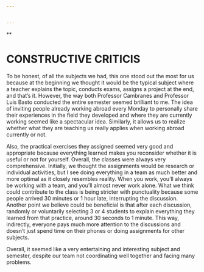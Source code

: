 ```yaml
---


---
```


<p>**</p>
<h1 id="constructive-criticis">CONSTRUCTIVE CRITICIS</h1>
<p>To be honest, of all the subjects we had, this one stood out the most for us because at the beginning we thought it would be the typical subject where a teacher explains the topic, conducts exams, assigns a project at the end, and that’s it. However, the way both Professor Cambranes and Professor Luis Basto conducted the entire semester seemed brilliant to me. The idea of inviting people already working abroad every Monday to personally share their experiences in the field they developed and where they are currently working seemed like a spectacular idea. Similarly, it allows us to realize whether what they are teaching us really applies when working abroad currently or not.</p>
<p>Also, the practical exercises they assigned seemed very good and appropriate because everything learned makes you reconsider whether it is useful or not for yourself. Overall, the classes were always very comprehensive. Initially, we thought the assignments would be research or individual activities, but I see doing everything in a team as much better and more optimal as it closely resembles reality. When you work, you’ll always be working with a team, and you’ll almost never work alone. What we think could contribute to the class is being stricter with punctuality because some people arrived 30 minutes or 1 hour late, interrupting the discussion. Another point we believe could be beneficial is that after each discussion, randomly or voluntarily selecting 3 or 4 students to explain everything they learned from that practice, around 30 seconds to 1 minute. This way, indirectly, everyone pays much more attention to the discussions and doesn’t just spend time on their phones or doing assignments for other subjects.</p>
<p>Overall, it seemed like a very entertaining and interesting subject and semester, despite our team not coordinating well together and facing many problems.</p>

